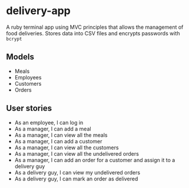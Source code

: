 # delivery-app
A ruby terminal app using MVC principles that allows the management of food deliveries. Stores data into CSV files and encrypts passwords with ```bcrypt```
## Models
- Meals
- Employees
- Customers
- Orders
## User stories
- As an employee, I can log in
- As a manager, I can add a meal
- As a manager, I can view all the meals
- As a manager, I can add a customer
- As a manager, I can view all the customers
- As a manager, I can view all the undelivered orders
- As a manager, I can add an order for a customer and assign it to a delivery guy
- As a delivery guy, I can view my undelivered orders
- As a delivery guy, I can mark an order as delivered
